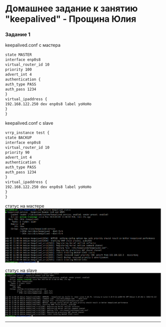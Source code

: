 # Домашнее задание к занятию "keepalived" - Прощина Юлия

### Задание 1

keepalived.conf с мастера
```
state MASTER
interface enp0s8
virtual_router_id 10
priority 100
advert_int 4
authentication {
auth_type PASS
auth_pass 1234
}
virtual_ipaddress {
192.168.122.250 dev enp0s8 label yoHoHo
}
}
```

keepalived.conf с slave 
```
vrrp_instance test {
state BACKUP
interface enp0s8
virtual_router_id 10
priority 90
advert_int 4
authentication {
auth_type PASS
auth_pass 1234
}
virtual_ipaddress {
192.168.122.250 dev enp0s8 label yoHoHo
}
}
```

статус на мастере
![мастер](https://github.com/JulianP-P/sys-homework/blob/keepalived/img/img1.png)

статус на slave
![slave](https://github.com/JulianP-P/sys-homework/blob/keepalived/img/img2.png)


---


